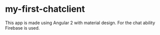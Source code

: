 # my-first-chatclient
This app is made using Angular 2 with material design. For the chat ability Firebase is used.